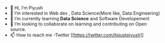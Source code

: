 - 👋 Hi, I’m Piyush
- 👀 I’m interested in Web dev , Data Science(More like, Data Engineering)
- 🌱 I’m currently learning <strong>Data Science</strong> and Software Developement
- 💞️ I’m looking to collaborate on learning and contributing on Open source.
- 📫 How to reach me 
        -Twitter [[https://twitter.com/itsjustpiyush]]

<!---
itsjustpiyush/itsjustpiyush is a ✨ special ✨ repository because its `README.md` (this file) appears on your GitHub profile.
You can click the Preview link to take a look at your changes.
--->
